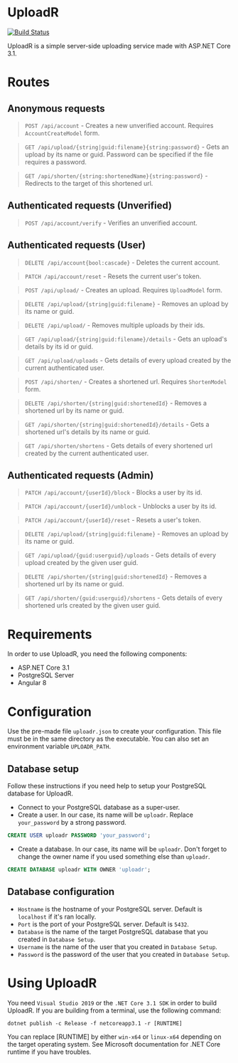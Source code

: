 # UploadR

[![Build Status](https://dev.azure.com/allanmercou/uploadr/_apis/build/status/Kiritsu.uploadr?branchName=master)](https://dev.azure.com/allanmercou/uploadr/_build/latest?definitionId=7&branchName=master)

UploadR is a simple server-side uploading service made with ASP.NET Core 3.1.

# Routes

## Anonymous requests
> `POST /api/account` - Creates a new unverified account. Requires `AccountCreateModel` form.

> `GET /api/upload/{string|guid:filename}{string:password}` - Gets an upload by its name or guid. Password can be specified if the file requires a password.

> `GET /api/shorten/{string:shortenedName}{string:password}` - Redirects to the target of this shortened url.

## Authenticated requests (Unverified)
> `POST /api/account/verify` - Verifies an unverified account.

## Authenticated requests (User)
> `DELETE /api/account{bool:cascade}` - Deletes the current account.

> `PATCH /api/account/reset` - Resets the current user's token.

> `POST /api/upload/` - Creates an upload. Requires `UploadModel` form.

> `DELETE /api/upload/{string|guid:filename}` - Removes an upload by its name or guid.

> `DELETE /api/upload/` - Removes multiple uploads by their ids.

> `GET /api/upload/{string|guid:filename}/details` - Gets an upload's details by its id or guid.

> `GET /api/upload/uploads` - Gets details of every upload created by the current authenticated user.

> `POST /api/shorten/` - Creates a shortened url. Requires `ShortenModel` form.

> `DELETE /api/shorten/{string|guid:shortenedId}` - Removes a shortened url by its name or guid.

> `GET /api/shorten/{string|guid:shortenedId}/details` - Gets a shortened url's details by its name or guid.

> `GET /api/shorten/shortens` - Gets details of every  shortened url created by the current authenticated user.


## Authenticated requests (Admin)
> `PATCH /api/account/{userId}/block` - Blocks a user by its id.

> `PATCH /api/account/{userId}/unblock` - Unblocks a user by its id.

> `PATCH /api/account/{userId}/reset` - Resets a user's token.

> `DELETE /api/upload/{string|guid:filename}` - Removes an upload by its name or guid.

> `GET /api/upload/{guid:userguid}/uploads` - Gets details of every upload created by the given user guid.

> `DELETE /api/shorten/{string|guid:shortenedId}` - Removes a shortened url by its name or guid.

> `GET /api/shorten/{guid:userguid}/shortens` - Gets details of every shortened urls created by the given user guid.



# Requirements

In order to use UploadR, you need the following components:
- ASP.NET Core 3.1
- PostgreSQL Server
- Angular 8

# Configuration

Use the pre-made file `uploadr.json` to create your configuration. This file must be in the same directory as the executable. You can also set an environment variable `UPLOADR_PATH`.

## Database setup

Follow these instructions if you need help to setup your PostgreSQL database for UploadR.

- Connect to your PostgreSQL database as a super-user.
- Create a user. In our case, its name will be `uploadr`. Replace `your_password` by a strong password.
```sql
CREATE USER uploadr PASSWORD 'your_password';
```
- Create a database. In our case, its name will be `uploadr`. Don't forget to change the owner name if you used something else than `uploadr`.
```sql
CREATE DATABASE uploadr WITH OWNER 'uploadr';
```

## Database configuration

- `Hostname` is the hostname of your PostgreSQL server. Default is `localhost` if it's ran locally.
- `Port` is the port of your PostgreSQL server. Default is `5432`.
- `Database` is the name of the target PostgreSQL database that you created in `Database Setup`.
- `Username` is the name of the user that you created in `Database Setup`.
- `Password` is the password of the user that you created in `Database Setup`.

# Using UploadR

You need `Visual Studio 2019` or the `.NET Core 3.1 SDK` in order to build UploadR.
If you are building from a terminal, use the following command:
```
dotnet publish -c Release -f netcoreapp3.1 -r [RUNTIME]
```
You can replace [RUNTIME] by either `win-x64` or `linux-x64` depending on the target operating system. See Microsoft documentation for .NET Core runtime if you have troubles.